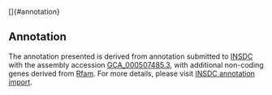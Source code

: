 []{#annotation}

Annotation
----------

The annotation presented is derived from annotation submitted to
[INSDC](http://www.insdc.org) with the assembly accession
[GCA\_000507485.3](http://www.ebi.ac.uk/ena/data/view/GCA_000507485.3),
with additional non-coding genes derived from
[Rfam](http://rfam.xfam.org/). For more details, please visit [INSDC
annotation
import](http://ensemblgenomes.org/info/data/insdc_annotation).
